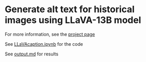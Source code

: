 # Generate alt text for historical images using LLaVA-13B model

For more information, see the [project page](https://meta.wikimedia.org/wiki/AI_Sauna/Generate_alt-texts_for_historical_images)

See [LLaVAcaption.ipynb](LLaVAcaption.ipynb) for the code

See [output.md](output.md) for results
